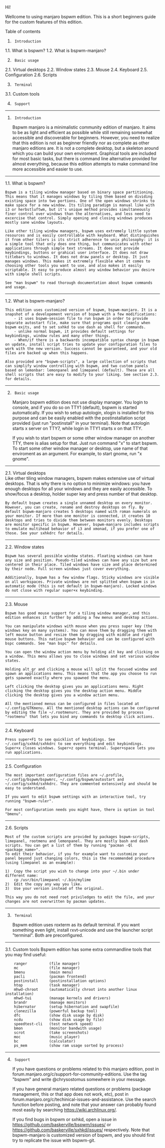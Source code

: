 Hi!

Wellcome to using manjaro bspwm edition. This is a short beginners guide for the custom features of this edition.

Table of contents

1.		Introduction	
1.1.	What is bspwm?
1.2.	What is bspwm-manjaro?

2.		Basic usage
2.1.	Virtual desktops
2.2.	Window states
2.3.	Mouse
2.4.	Keyboard
2.5.	Configuration
2.6.	Scripts

3.		Terminal
3.1.	Custom tools

4.		Support
---------------------


1.		Introduction

	Bspwm manjaro is a minimalistic community edition of manjaro. It aims to be as light and efficient as possible while still remaining somewhat accessible and discoverable for beginners. However, you need to realize that this edition is not as beginner friendly nor as complete as other manjaro editions are. It is not a complete desktop, but a skeleton around which you can build your own enviroment. Graphical tools are included for most basic tasks, but there is command line alternative provided for almost everything, because this edition attempts to make command line more accessible and easier to use. 
	
-------
1.1. 	What is bspwm?

	Bspwm is a tiling window manager based on binary space partitioning. This means that it manages windows by tiling them based on dividing existing space into two portions. One of the open windows shrinks to make space for a new window. Its tiling paradigm is manual like with i3 or herbstluftwm, but it's unique method provides simultaneously finer control over windows than the alternatives, and less need to excercise that control. Simply opening and closing windows produces mostly sane window layouts. 

	Like other tiling window managers, bspwm uses extremely little system resources and is easily controllable with keyboard. What distinguishes it from other tilers is its strict adherence to unix philosophy: it is a simple tool that only does one thing, but communicates with other applications through simple text streams. It does not provide keybindings, buttons or grahical user interface. It does not draw titlebars to windows. It does not draw panels or desktop. It just manages windows. This makes it extremely flexible when it comes to choosing other tools you want to use, and also makes it easily scriptable. It easy to produce almost any window behavior you desire with simple shell scripts. 
	
	See "man bspwm" to read thorough documentation about bspwm commands and usage.
	
-------
1.2. 	What is bspwm-manjaro?

	This edition uses customized version of bspwm, bspwm-manjaro. It is a snapshot of a developement version of bspwm with a few modifications: 
		- it uses bspwm-session file to run bspwm in order to provide separate autostart file, make sure that programs quit cleanly when bspwm exits, and to set sxhkd to use dash as shell for commands.
		- unlike normal bspwm, it provides default settings for keybindings, window rules and many other things.
		- When/if there is a backwards incompatible syntax change in bspwm on update, install script tries to update your configuration files to work with the new version. Success cannot be guaranteed, and your old files are backed up when this happens.
		
	Also provided are "bspwm-scripts", a large collection of scripts that can simplify window controlling with bspwm, and two custom panels based on lemonbar: lemonpanel and limepanel (default). These are all shell scripts that are easy to modify to your liking. See section 2.3. for details.

-------
2.		Basic usage

	Manjaro bspwm edition does not use display manager. You login to console, and if you do so on TTY1 (default), bspwm is started automatically. If you wish to setup autologin, xlogin is installed for this purpose and can be easily enabled with the postinstallation script provided (just run "postinstall" in your terminal). Note that autologin starts x server on TTY7, while login in TTY1 starts x on that TTY. 

	If you wish to start bspwm or some other window manager on another TTY, there is alias setup for that. Just run command "x" to start bspwm. To start some other window manager or desktop, use name of that enviroment as an argument. For example, to start gnome, run "x gnome".   
	
-------
2.1.	Virtual desktops	
	Like other tiling window managers, bspwm makes extensive use of virtual desktops. That is why there is no option to minimize windows: you have enough desktops for all your windows and they are easily accessible. To show/focus a desktop, holder super key and press number of that desktop.

	By default bspwm creates a single unnamed desktop on every monitor. However, you can create, rename and destroy desktops on fly. By default bspwm-manjaro creates 5 desktops named with roman numerals on your monitor. If more than one monitor is connected, it creates 10 desktops and tries to divide them between monitors evenly. Desktops are monitor specific in bspwm. However, bspwm-manjaro includes scripts to emulate multihead behavior of i3 and xmonad, if you prefer one of those. See your sxhkdrc for details.

-------
2.2. 	Window states

	Bspwm has several possible window states. Floating windows can have any size and position. Pseudo-tiled windows can have any size but are centered in their place. Tiled windows have size and place determined by their node. Full screen windows just cover everything. 
	
	Additionally, bspwm has a few window flags. Sticky windows are visible on all workspaces. Private windows are not splitted when bspwm is in automatic mode (this is not default in bspwm-manjaro). Locked windows do not close with regular super+x keybinding.
	
-------
2.3. 	Mouse

	Bspwm has good mouse support for a tiling window manager, and this edition enhances it further by adding a few menus and desktop actions. 
	
	You can manipulate windows with mouse when you press super key (the windows key on many systems). You can move them by dragging them with left mouse button and resize them by dragging with middle and right mouse buttons. This native bspwm behavior and can be configured with bspc commands. See "man bspc" for details.
	
	You can open the window action menu by holding alt key and clicking on a window. This menu allows you to close windows and set various window states.
	
	Holding alt_gr and clicking a mouse will split the focused window and spawn an applications menu. This means that the app you choose to run gets spawned exactly where you spawned the menu.
	
	Left clicking the desktop gives you an applications menu. Right clicking the desktop gives you the desktop action menu. Middle clicking the desktop gives you a window action menu.
	
	All the mentioned menus can be configured in files located at ~/.config/GTKmenu. All the mentioned desktop actions can be configured by editing the file ~/.rootmenurc. They are provided by process "rootmenu" that lets you bind any commands to desktop click actions.

-------	
2.4. 	Keyboard

	Press super+F1 to see quicklist of keybidings. See ~/.config/sxhkd/sxhkdrc to see everything and edit keybindings.
	Super+x closes windows. Super+z opens terminal. Super+space lets you run applications.

-------
2.5. 	Configuration

	The most important configuration files are ~/.profile, ~/.config/bspwm/bspwmrc, ~/.config/bspwm/autostart and ~/.config/sxhkd/sxhkdrc. They are commented extensively and should be easy to understand.
	
	If you want to edit bspwm settings with an interactive tool, try running "bspwm-ruler".
	
	For most configuration needs you might have, there is option in tool "bmenu".
	
-------	
2.6.	Scripts

	Most of the custom scripts are provided by packages bspwm-scripts, limepanel, rootmenu and lemonpanel. They are mostly bash and dash scripts. You can get a list of them by running "pacman -Ql <package_name>".
	To edit their behavior, if you for example want to customize your panel beyond just changing colors, this is the recommended procedure (using limepanel as an example):
	
	1)  Copy the script you wish to change into your ~/.bin under different name:
		cp /usr/bin/limepanel ~/.bin/mylime
	2)	Edit the copy any way you like.
	3)	Use your version instead of the original.
	
	This way you do not need root priviledges to edit the file, and your changes are not overwritten by pacman updates.
	
-------	
3.		Terminal

	Bspwm edition uses roxterm as its default terminal. If you want something even light, install rxvt-unicode and use the launcher script "terminal". Both are preconfigured.
	
-------	
3.1.	Custom tools
	Bspwm edition has some extra commandline tools that you may find useful:
		
		ranger			(file manager)
		mc				(file manager)
		bmenu			(main menu)
		pacli			(pacman frontend)
		postinstall		(postinstallation options)
		htop			(task manager)
		mhwd-chroot		(automatically chroot into another linux installation)
		mhwd-tui		(manage kernels and drivers)
		brandr			(manage monitors)
		hibernator		(setup hibernation and swapfile)
		clonezilla		(powerful backup tool)
		dfc				(show disk usage by disk)
		ncdu			(show disk usage by file)
		speedtest-cli	(test network speed)
		bmon			(monitor bandwith usage)
		scrot			(take screenshots)
		moc				(music player)
		bc				(calculator)
		ps_mem 			(show ram usage sorted by process)


-------
4.		Support

	If you have questions or problems related to this manjaro edition, post in forum.manjaro.org/c/support-for-community-editions. Use the tag "bspwm" and write @chrysostomus somewhere in your message. 

	If you have general manjaro related	questions or problems (package management, this or that app does not work, etc), post in forum.manjaro.org/c/techinical-issues-and-assistance. Use the search function before posting, and note that your answer can probably found most easily by searching https://wiki.archlinux.org/. 
	
	If you find bugs in bspwm or sxhkd, open a issue in https://github.com/baskerville/bspwm/issues/ or https://github.com/baskerville/sxhkd/issues/ respectively. Note that bspwm-manjaro is customized version of bspwm, and you should first try to replicate the issue with bspwm-git.
